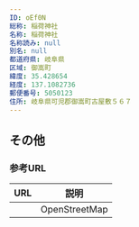 ```yaml
---
ID: oEf0N
総称: 稲荷神社
名称: 稲荷神社
名称読み: null
別名: null
都道府県: 岐阜県
区域: 御嵩町
緯度: 35.428654
経度: 137.1082736
郵便番号: 5050123
住所: 岐阜県可児郡御嵩町古屋敷５６７
---
```


## その他

### 参考URL

| URL | 説明          |
| --- | ------------- |
|     | OpenStreetMap |
